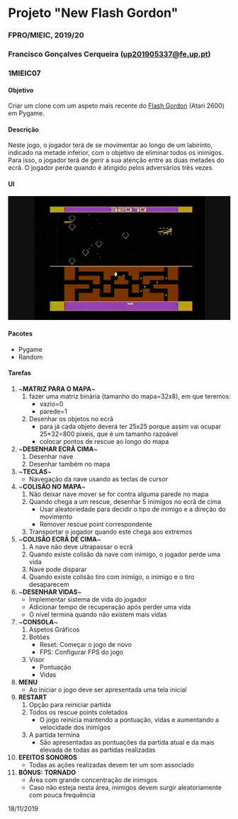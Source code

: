# Projeto "New Flash Gordon"
### FPRO/MIEIC, 2019/20
### Francisco Gonçalves Cerqueira (up201905337@fe.up.pt)
### 1MIEIC07 

#### Objetivo

Criar um clone com um aspeto mais recente do [Flash Gordon](http://www.free80sarcade.com/2600_Flash_Gordon.php) (Atari 2600) em Pygame.

#### Descrição

Neste jogo, o jogador terá de se movimentar ao longo de um labirinto, indicado na metade inferior, com o objetivo de eliminar todos os inimigos. Para isso, o jogador terá de gerir a sua atenção entre as duas metades do ecrã.
O jogador perde quando é atingido pelos adversários três vezes.

#### UI

![UI](https://github.com/xico2001pt/flashgordon-atari/blob/master/flash_gordon_ui.jpg)

#### Pacotes

- Pygame
- Random

#### Tarefas

1. ~**MATRIZ PARA O MAPA**~
   1. fazer uma matriz binária (tamanho do mapa=32x8), em que teremos:
      * vazio=0
      * parede=1
   1. Desenhar os objetos no ecrã
      * para já cada objeto deverá ter 25x25 porque assim vai ocupar 25*32=800 pixeis, que é um tamanho razoável
      * colocar pontos de rescue ao longo do mapa
1. ~**DESENHAR ECRÃ CIMA**~
   1. Desenhar nave
   1. Desenhar também no mapa
1. ~**TECLAS**~
   * Navegação da nave usando as teclas de cursor
1. ~**COLISÃO NO MAPA**~
   1. Não deixar nave mover se for contra alguma parede no mapa
   1. Quando chega a um rescue, desenhar 5 inimigos no ecrã de cima
      * Usar aleatoriedade para decidir o tipo de inimigo e a direção do movimento
      * Remover rescue point correspondente
   1. Transportar o jogador quando este chega aos extremos
1. ~**COLISÃO ECRÃ DE CIMA**~
   1. A nave não deve ultrapassar o ecrã
   1. Quando existe colisão da nave com inimigo, o jogador perde uma vida
   1. Nave pode disparar
   1. Quando existe colisão tiro com inimigo, o inimigo e o tiro desaparecem
1. ~**DESENHAR VIDAS**~
   * Implementar sistema de vida do jogador
   * Adicionar tempo de recuperação após perder uma vida
   * O nível termina quando não existem mais vidas
1. ~**CONSOLA**~
   1. Aspetos Gráficos
   1. Botões
      * Reset: Começar o jogo de novo
      * FPS: Configurar FPS do jogo
   1. Visor
      * Pontuação
      * Vidas
1. **MENU**
   * Ao iniciar o jogo deve ser apresentada uma tela inicial
1. **RESTART**
   1. Opção para reiniciar partida
   1. Todos os rescue points coletados
      * O jogo reinicia mantendo a pontuação, vidas e aumentando a velocidade dos inimigos
   1. A partida termina
      * São apresentadas as pontuações da partida atual e da mais elevada de todas as partidas realizadas
1. **EFEITOS SONOROS**
   * Todas as ações realizadas devem ter um som associado
1. **BÓNUS: TORNADO**
   * Área com grande concentração de inimigos
   * Caso não esteja nesta área, inimigos devem surgir aleatoriamente com pouca frequência

18/11/2019
